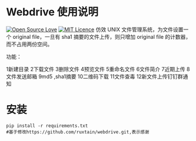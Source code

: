# Webdrive 使用说明
[![Open Source Love](https://badges.frapsoft.com/os/v2/open-source.svg?v=103)](https://github.com/ellerbrock/open-source-badges/) [![MIT Licence](https://badges.frapsoft.com/os/mit/mit.png?v=103)](https://opensource.org/licenses/mit-license.php)
仿效 UNIX 文件管理系统，为文件设置一个 original file，一旦有 sha1 摘要的文件上传，则只增加 original file 的计数器，而不占用两份空间。

功能：

1新建目录
2下载文件
3删除文件
4预览文件
5重命名文件
6文件简介
7近期上传
8文件发送邮箱
9md5 ,sha1摘要
10二维码下载
11文件查毒
12新文件上传钉钉群通知

# 安装

```
pip install -r requirements.txt
#基于修改https://github.com/ruxtain/webdrive.git,表示感谢

